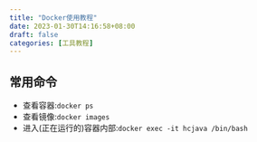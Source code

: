 ```yaml
---
title: "Docker使用教程"
date: 2023-01-30T14:16:58+08:00
draft: false
categories: [工具教程]
---
```

## 常用命令

* 查看容器:`docker ps`
* 查看镜像:`docker images`
* 进入(正在运行的)容器内部:`docker exec -it hcjava /bin/bash`



